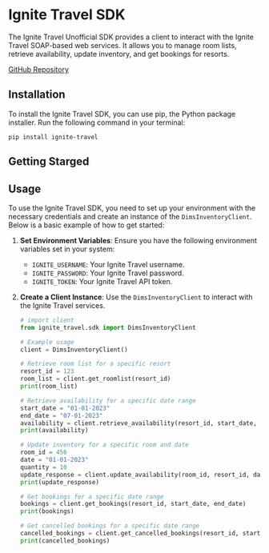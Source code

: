 # Ignite Travel SDK

The Ignite Travel Unofficial SDK provides a client to interact with the Ignite Travel SOAP-based web services. It allows you to manage room lists, retrieve availability, update inventory, and get bookings for resorts.

[GitHub Repository](https://github.com/mnavunawa002/ignite-travel.git)


## Installation

To install the Ignite Travel SDK, you can use pip, the Python package installer. Run the following command in your terminal:

`pip install ignite-travel`

## Getting Starged

## Usage

To use the Ignite Travel SDK, you need to set up your environment with the necessary credentials and create an instance of the `DimsInventoryClient`. Below is a basic example of how to get started:

1. **Set Environment Variables**: Ensure you have the following environment variables set in your system:
   - `IGNITE_USERNAME`: Your Ignite Travel username.
   - `IGNITE_PASSWORD`: Your Ignite Travel password.
   - `IGNITE_TOKEN`: Your Ignite Travel API token.

2. **Create a Client Instance**: Use the `DimsInventoryClient` to interact with the Ignite Travel services.

    ```python
    # import client
    from ignite_travel.sdk import DimsInventoryClient

    # Example usage
    client = DimsInventoryClient()

    # Retrieve room list for a specific resort
    resort_id = 123
    room_list = client.get_roomlist(resort_id)
    print(room_list)

    # Retrieve availability for a specific date range
    start_date = "01-01-2023"
    end_date = "07-01-2023"
    availability = client.retrieve_availability(resort_id, start_date, end_date)
    print(availability)

    # Update inventory for a specific room and date
    room_id = 456
    date = "01-01-2023"
    quantity = 10
    update_response = client.update_availability(room_id, resort_id, date, quantity)
    print(update_response)

    # Get bookings for a specific date range
    bookings = client.get_bookings(resort_id, start_date, end_date)
    print(bookings)

    # Get cancelled bookings for a specific date range
    cancelled_bookings = client.get_cancelled_bookings(resort_id, start_date, end_date)
    print(cancelled_bookings)
    ```
